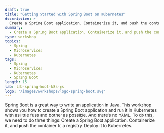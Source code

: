 ```yaml
---
draft: true
title: "Getting Started with Spring Boot on Kubernetes"
description: >
  Create a Spring Boot application. Containerize it, and push the container to a registry. Deploy it to Kubernetes.
summary:
  - Create a Spring Boot application. Containerize it, and push the container to a registry. Deploy it to Kubernetes.
type: workshop
topics:
  - Spring
  - Microservices
  - Kubernetes
tags:
  - Spring
  - Microservices
  - Kubernetes
  - Spring Boot
length: 15
lab: lab-spring-boot-k8s-gs
logo: "/images/workshops/logo-spring-boot.svg"
---
```


Spring Boot is a great way to write an application in Java. This workshop shows you how to create a Spring Boot application and run it in Kubernetes with as little fuss and bother as possible. And there’s no YAML. To do this, we need to do three things: Create a Spring Boot application. Containerize it, and push the container to a registry. Deploy it to Kubernetes.

